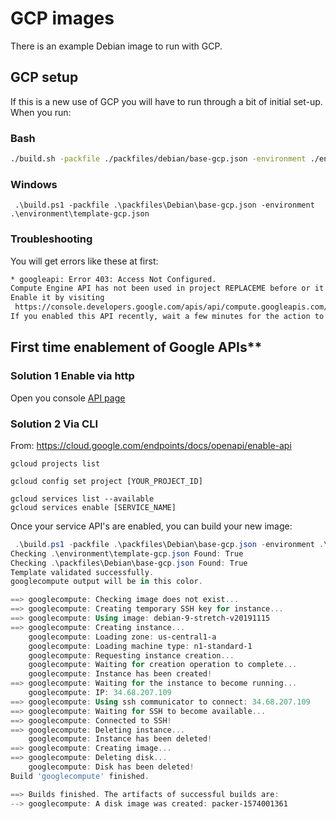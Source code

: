 # GCP images

There is an example Debian image to run with GCP.

## GCP setup

If this is a new use of GCP you will have to run through a bit of initial set-up.
When you run:

### Bash

```bash
./build.sh -packfile ./packfiles/debian/base-gcp.json -environment ./environment/template-gcp.json
```

### Windows

```powershelll
 .\build.ps1 -packfile .\packfiles\Debian\base-gcp.json -environment .\environment\template-gcp.json
```

### Troubleshooting

You will get errors like these at first:

```bash
* googleapi: Error 403: Access Not Configured.
Compute Engine API has not been used in project REPLACEME before or it is disabled.
Enable it by visiting
 https://console.developers.google.com/apis/api/compute.googleapis.com/overview?project=REPLACEME then retry.
If you enabled this API recently, wait a few minutes for the action to propagate to our systems and retry, accessNotConfigured
```

## First time enablement of Google APIs**

### Solution 1 Enable via http

Open you console [API page](https://console.developers.google.com/apis/api/compute.googleapis.com/overview?project=REPLACEME)

### Solution 2 Via CLI

From: <https://cloud.google.com/endpoints/docs/openapi/enable-api>

```cli
gcloud projects list

gcloud config set project [YOUR_PROJECT_ID]

gcloud services list --available
gcloud services enable [SERVICE_NAME]
```

Once your service API's are enabled, you can build your new image:

```powershell
 .\build.ps1 -packfile .\packfiles\Debian\base-gcp.json -environment .\environment\template-gcp.json
Checking .\environment\template-gcp.json Found: True
Checking .\packfiles\Debian\base-gcp.json Found: True
Template validated successfully.
googlecompute output will be in this color.

==> googlecompute: Checking image does not exist...
==> googlecompute: Creating temporary SSH key for instance...
==> googlecompute: Using image: debian-9-stretch-v20191115
==> googlecompute: Creating instance...
    googlecompute: Loading zone: us-central1-a
    googlecompute: Loading machine type: n1-standard-1
    googlecompute: Requesting instance creation...
    googlecompute: Waiting for creation operation to complete...
    googlecompute: Instance has been created!
==> googlecompute: Waiting for the instance to become running...
    googlecompute: IP: 34.68.207.109
==> googlecompute: Using ssh communicator to connect: 34.68.207.109
==> googlecompute: Waiting for SSH to become available...
==> googlecompute: Connected to SSH!
==> googlecompute: Deleting instance...
    googlecompute: Instance has been deleted!
==> googlecompute: Creating image...
==> googlecompute: Deleting disk...
    googlecompute: Disk has been deleted!
Build 'googlecompute' finished.

==> Builds finished. The artifacts of successful builds are:
--> googlecompute: A disk image was created: packer-1574001361
```
